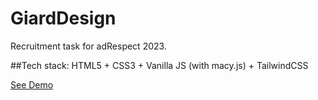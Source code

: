 # GiardDesign
Recruitment task for adRespect 2023.

##Tech stack:
HTML5 + CSS3 + Vanilla JS (with macy.js) + TailwindCSS

[See Demo](http://giarddesing-adrespect.you2.pl "GiardDesign Demo")
